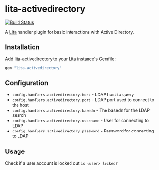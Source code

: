 # lita-activedirectory
[![Build Status](https://travis-ci.org/knuedge/lita-activedirectory.svg?branch=master)](https://travis-ci.org/knuedge/lita-activedirectory)

A [Lita](https://www.lita.io/) handler plugin for basic interactions with Active Directory.

## Installation

Add lita-activedirectory to your Lita instance's Gemfile:

``` ruby
gem "lita-activedirectory"
```

## Configuration

* `config.handlers.activedirectory.host` - LDAP host to query
* `config.handlers.activedirectory.port` - LDAP port used to connect to the host
* `config.handlers.activedirectory.basedn` - The basedn for the LDAP search
* `config.handlers.activedirectory.username` - User for connecting to LDAP
* `config.handlers.activedirectory.password` - Password for connecting to LDAP

## Usage

Check if a user account is locked out
`is <user> locked?`
